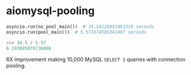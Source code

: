 # aiomysql-pooling

```py
asyncio.run(no_pool_main())  # 34.54226851463318 seconds
asyncio.run(pool_main())  # 5.571674585342407 seconds
```
```py
>>> 34.5 / 5.57
6.193895870736086
```
6X improvement making 10,000 MySQL `SELECT 1` queries with connection pooling.
